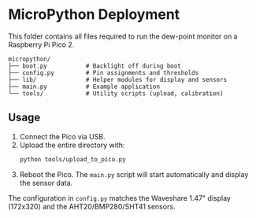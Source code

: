 # MicroPython Deployment

This folder contains all files required to run the dew-point monitor on a Raspberry Pi Pico 2.

```
micropython/
├── boot.py           # Backlight off during boot
├── config.py         # Pin assignments and thresholds
├── lib/              # Helper modules for display and sensors
├── main.py           # Example application
└── tools/            # Utility scripts (upload, calibration)
```

## Usage
1. Connect the Pico via USB.
2. Upload the entire directory with:
   ```bash
   python tools/upload_to_pico.py
   ```
3. Reboot the Pico. The `main.py` script will start automatically and display the sensor data.

The configuration in `config.py` matches the Waveshare 1.47" display (172x320) and the AHT20/BMP280/SHT41 sensors.
